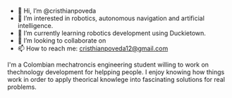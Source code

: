 - 👋 Hi, I’m @cristhianpoveda
- 👀 I’m interested in robotics, autonomous navigation and artificial intelligence.
- 🌱 I’m currently learning robotics development using Duckietown.
- 💞️ I’m looking to collaborate on 
- 📫 How to reach me: cristhianpoveda12@gmail.com

I'm a Colombian mechatroncis engineering student willing to work on thechnology development for helpping people.
I enjoy knowing how things work in order to apply theorical knowlege into fascinating solutions for real problems.
<!---
cristhianpoveda/cristhianpoveda is a ✨ special ✨ repository because its `README.md` (this file) appears on your GitHub profile.
You can click the Preview link to take a look at your changes.
--->

